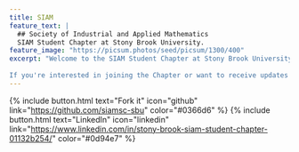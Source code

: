 ```yaml
---
title: SIAM
feature_text: |
  ## Society of Industrial and Applied Mathematics
  SIAM Student Chapter at Stony Brook University.
feature_image: "https://picsum.photos/seed/picsum/1300/400"
excerpt: "Welcome to the SIAM Student Chapter at Stony Brook University! Our Chapter's goal is to unite members of the SBU student body with a common love for applied mathematics. This is an interdisciplinary and interdepartmental student society, welcoming students at any level of higher education (graduate or undergraduate), and acts as a hub for networking, skill-building, and academic exploration. The only prerequisite to come to meetings and events is a curiosity for any application of math! 
 
If you're interested in joining the Chapter or want to receive updates on future meetings and events, please send an email to siam_student_chapter@stonybrook.edu."
---
```


{% include button.html text="Fork it" icon="github" link="https://github.com/siamsc-sbu" color="#0366d6" %} {% include button.html text="LinkedIn" icon="linkedin" link="https://www.linkedin.com/in/stony-brook-siam-student-chapter-01132b254/" color="#0d94e7" %}
